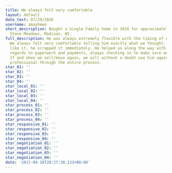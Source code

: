 ```yaml
---
title: We always felt very comfortable
layout: default
date_text: 07/29/2016
username: amayhewo
short_description: Bought a Single Family home in 2016 for approximately $250K in
  Stone Meadows, Madison, WI.
full_description: He was always extremely flexible with the timing of our showings.
  We always felt very comfortable telling him exactly what we thought. If we didn't
  like it, he scrapped it immediately. He helped us along the way with each step in
  regards to paperwork and payments, always checking in to make sure we   were comfortable.
  If and when we sell/move again, we will without a doubt use him again. Amazingly
  professional through the entire process.
star_01: ''
star_02: ''
star_03: ''
star_04: ''
star_local_01: ''
star_local_02: ''
star_local_03: ''
star_local_04: ''
star_process_01: ''
star_process_02: ''
star_process_03: ''
star_process_04: ''
star_responsive_01: ''
star_responsive_02: ''
star_responsive_03: ''
star_responsive_04: ''
star_negotiation_01: ''
star_negotiation_02: ''
star_negotiation_03: ''
star_negotiation_04: ''
date: '2017-04-18T20:27:38.123+00:00'
---
```

<!-- All four stars will automatically be gold, Enter eeeeee when a star needs to be "turned off" -->